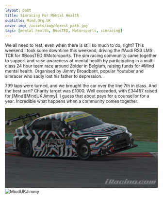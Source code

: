 ```yaml
---
layout: post
title: Simracing For Mental Health
subtitle: Mind.Org.UK
cover-img: /assets/img/forest_path.jpg
tags: [mental health, BoosTED, Motorsports, simracing]
---
```

We all need to rest, even when there is still so much to do, right? This weekend I took some downtime this weekend, driving 
the #Audi RS3 LMS TCR for #BoosTED #Motorsports. The sim racing community came together to support and raise awareness of 
mental health by participating in a multi-class 24 hour team race around Zolder in Belgium, raising funds for #Mind mental 
health. Organised by Jimmy Broadbent, popular Youtuber and simracer who sadly lost his father to depression. 

799 laps were turned, and we brought the car over the line 7th in class. And the best part? Charity target was £1000. Well 
exceeded, with £34457 raised for [Mind][MindUKJimmy]. I guess that about pays for a counsellor for a year. Incredible what 
happens when a community comes together.

![BoosTED TCR](/assets/img/BoosTED_tcr.jpg)
![MindUKJimmy](https://www.justgiving.com/fundraising/race-for-mental-health)
